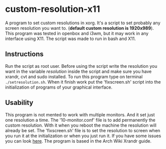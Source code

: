 # custom-resolution-x11
A program to set custom resolutions in xorg. It's a script to set probably any screen resolution you want to. (**default custom resolution is 1920x989**). \
This program was tested in openbox and i3wm, but it may work in any interface using X11. The script was made to run in bash and X11.

## Instructions
Run the script as root user. Before using the script write the resolution you want in the variable *resolution* inside the script and make sure you have xrandr, cvt and sudo installed. To run this program type on terminal `./setresolution.sh`. When it finish work put the 'fixscreen.sh' script into the initialization of programs of your graphical interface.

## Usability
This program is not mented to work with multiple monitors. And it set just one resolution a time. The '10-monitor.conf' file is to add permanently the custom resolution. With it when you reboot the machine the resolution will already be set. The 'fixscreen.sh' file is to set the resolution to screen when you run it at the initialization or when you just run it. If you have some issues you can look [here](https://wiki.archlinux.org/index.php/Xrandr). The program is based in the Arch Wiki Xrandr guide.
